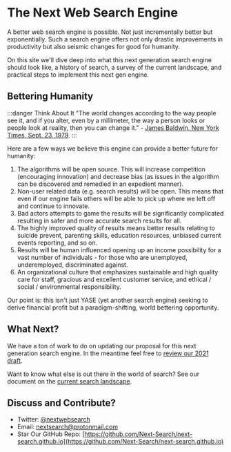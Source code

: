 # The Next Web Search Engine

A better web search engine is possible. Not just incrementally better but exponentially. Such a search engine offers not only drastic improvements in productivity but also seismic changes for good for humanity.

On this site we'll dive deep into what this next generation search engine should look like, a history of search, a survey of the current landscape, and practical steps to implement this next gen engine.

## Bettering Humanity

:::danger Think About It
"The world changes according to the way people see it, and if you alter, even by a millimeter, the way a person looks or people look at reality, then you can change it." - [James Baldwin, New York Times, Sept. 23, 1979](https://www.nytimes.com/1979/09/23/archives/james-baldwin-writing-and-talking-baldwin-baldwin-authors-query.html).
:::

Here are a few ways we believe this engine can provide a better future for humanity:

1. The algorithms will be open source. This will increase competition (encouraging innovation) and decrease bias (as issues in the algorithm can be discovered and remedied in an expedient manner).
1. Non-user related data (e.g. search results) will be open. This means that even if our engine fails others will be able to pick up where we left off and continue to innovate.
1. Bad actors attempts to game the results will be significantly complicated resulting in safer and more accurate search results for all.
1. The highly improved quality of results means better results relating to suicide prevent, parenting skills, education resources, unbiased current events reporting, and so on.
1. Results will be human influenced opening up an income possibility for a vast number of individuals - for those who are unemployed, underemployed, discriminated against.
1. An organizational culture that emphasizes sustainable and high quality care for staff, gracious and excellent customer service, and ethical / social / environmental responsibility.

Our point is: this isn't just YASE (yet another search engine) seeking to derive financial profit but a paradigm-shifting, world bettering opportunity.

## What Next?

We have a ton of work to do on updating our proposal for this next generation search engine. In the meantime feel free to [review our 2021 draft](https://github.com/Next-Search/websearch-proposal/blob/master/SUMMARY.md).

Want to know what else is out there in the world of search? See our document on the [current search landscape](./docs/current-search/current-search-landscape).

## Discuss and Contribute?
- Twitter: [@nextwebsearch](https://twitter.com/nextwebsearch)
- Email: nextsearch@protonmail.com
- Star Our GitHub Repo: [https://github.com/Next-Search/next-search.github.io](https://github.com/Next-Search/next-search.github.io)